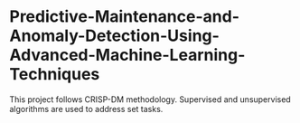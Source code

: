 # Predictive-Maintenance-and-Anomaly-Detection-Using-Advanced-Machine-Learning-Techniques
This project follows CRISP-DM methodology. Supervised and unsupervised algorithms are used to address set tasks.
